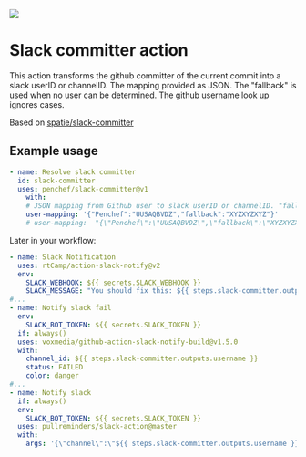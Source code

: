
[<img src="https://github-ads.s3.eu-central-1.amazonaws.com/support-ukraine.svg?t=1" />](https://supportukrainenow.org)

# Slack committer action

This action transforms the github committer of the current commit into a slack userID or channelID. The mapping provided as JSON. The "fallback" is used when no user can be determined. The github username look up ignores cases.

Based on [spatie/slack-committer](https://github.com/spatie/slack-committer)

## Example usage

```yaml
- name: Resolve slack committer
  id: slack-committer
  uses: penchef/slack-committer@v1
    with:
    # JSON mapping from Github user to slack userID or channelID. "fallback" is used when no user was found.
    user-mapping: '{"Penchef":"UUSAQBVDZ","fallback":"XYZXYZXYZ"}'
    # user-mapping:  "{\"Penchef\":\"UUSAQBVDZ\",\"fallback\":\"XYZXYZXYZ\"}"
```

Later in your workflow:

```yml
- name: Slack Notification
  uses: rtCamp/action-slack-notify@v2
  env:
    SLACK_WEBHOOK: ${{ secrets.SLACK_WEBHOOK }}
    SLACK_MESSAGE: "You should fix this: ${{ steps.slack-committer.outputs.username }}"
#...
- name: Notify slack fail
  env:
    SLACK_BOT_TOKEN: ${{ secrets.SLACK_TOKEN }}
  if: always()
  uses: voxmedia/github-action-slack-notify-build@v1.5.0
  with:
    channel_id: ${{ steps.slack-committer.outputs.username }}
    status: FAILED
    color: danger
#...
- name: Notify slack
  if: always()
  env:
    SLACK_BOT_TOKEN: ${{ secrets.SLACK_TOKEN }}
  uses: pullreminders/slack-action@master
  with:
    args: '{\"channel\":\"${{ steps.slack-committer.outputs.username }}"\",\"text\":\"Hello world\"}'
```

